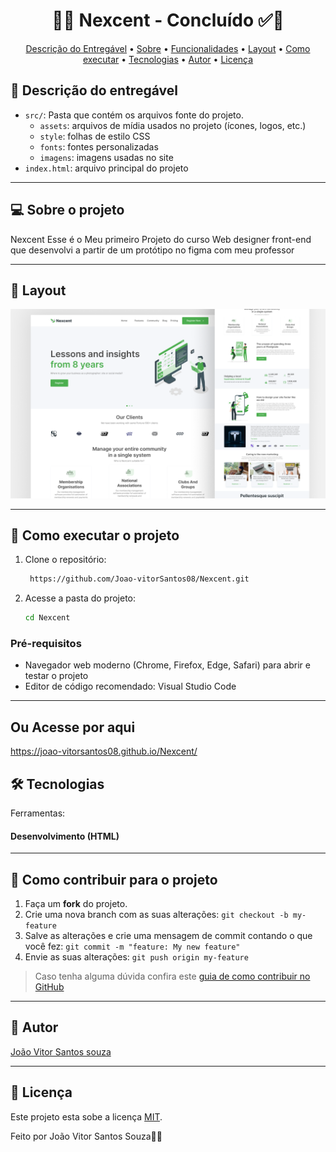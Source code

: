 <h1 align="center"> 
	  🚀✅ Nexcent - Concluído ✅🚀
</h1>

<!-- MODELO MENU DE NAVEGAÇÃO -->
<p align="center">
 <a href="#-Descrição-do-entregável">Descrição do Entregável</a> •
 <a href="#-sobre-o-projeto">Sobre</a> •
 <a href="#-funcionalidades">Funcionalidades</a> •
 <a href="#-layout">Layout</a> • 
 <a href="#-como-executar-o-projeto">Como executar</a> • 
 <a href="#-tecnologias">Tecnologias</a> • 
 <a href="#-autor">Autor</a> • 
 <a href="#user-content--licença">Licença</a>
</p>

<!-- MODELO DE DESCRIÇÃO -->
## 📄 Descrição do entregável

- `src/`: Pasta que contém os arquivos fonte do projeto.
  - `assets`: arquivos de mídia usados no projeto (ícones, logos, etc.)
  - `style`: folhas de estilo CSS
  - `fonts`: fontes personalizadas
  - `imagens`: imagens usadas no site
- `index.html`: arquivo principal do projeto
  
---

<!-- MODELO DESCRIÇÃO SOBRE O PROJETO: -->
## 💻 Sobre o projeto

<!-- EXPLICA O MOTIVO DO PROJETO -->
Nexcent Esse é o Meu primeiro Projeto do curso Web designer front-end que desenvolvi a partir de um protótipo no figma
com meu professor

<!-- LINHA DE DIVISÃO: -->
---

<!-- EXEMPLO DE LAYOUT: -->
## 🎨 Layout

![Mobile3](https://github.com/Joao-vitorSantos08/Nexcent/blob/main/src/assets/images/Thumbnail.png)

---

<!-- MODELO DE COMO EXECUTAR O PROJETO -->
## 🚀 Como executar o projeto

1. Clone o repositório:
   ```bash
  	https://github.com/Joao-vitorSantos08/Nexcent.git
2. Acesse a pasta do projeto:
   
   ```bash
   cd Nexcent
<!-- ---------------------------------------------------------------------- -->


<!-- MODELO DE PRÉ REQUISITOS -->
### Pré-requisitos

- Navegador web moderno (Chrome, Firefox, Edge, Safari) para abrir e testar o projeto 
 - Editor de código recomendado: Visual Studio Code


---

## Ou Acesse por aqui
https://joao-vitorsantos08.github.io/Nexcent/



<!-- MODELO DE TECNOLOGIAS -->
## 🛠 Tecnologias

Ferramentas:
#### Desenvolvimento (HTML)

---

<!-- ---------------------------------------------------------------------- -->

<!-- MODELO DE COMO CONTRIBUIR PARA O PROJETO -->
## 💪 Como contribuir para o projeto

1. Faça um **fork** do projeto.
2. Crie uma nova branch com as suas alterações: `git checkout -b my-feature`
3. Salve as alterações e crie uma mensagem de commit contando o que você fez: `git commit -m "feature: My new feature"`
4. Envie as suas alterações: `git push origin my-feature`
> Caso tenha alguma dúvida confira este [guia de como contribuir no GitHub](./CONTRIBUTING.md)

---

<!-- ---------------------------------------------------------------------- -->

<!-- MODELO DE AUTOR-->
## 🦸 Autor

<a href="https://br.linkedin.com/in/Joao-vitorSantos08">
João Vitor Santos souza</a>
 <br />
 
<!--[![Gmail Badge](https://img.shields.io/badge/-mthalvarez2005@gmail.com-c14438?style=flat-square&logo=Gmail&logoColor=white&link=mailto:mthalvarez2005@gmail.com)](mailto:mthalvarez2005@gmail.com) -->

---

<!-- ---------------------------------------------------------------------- -->

<!-- MODELO DE LICENÇA -->
## 📝 Licença

Este projeto esta sobe a licença [MIT](./LICENSE).

Feito por João Vitor Santos Souza👋🏽


